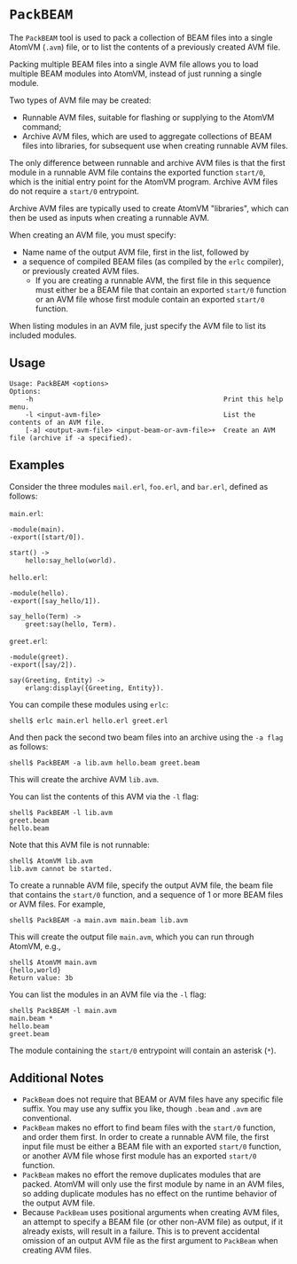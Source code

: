 <!--
 Copyright 2018 Fred Dushin <fred@dushin.net>

 SPDX-License-Identifier: Apache-2.0 OR LGPL-2.1-or-later
-->

# `PackBEAM`

The `PackBEAM` tool is used to pack a collection of BEAM files into a single AtomVM (`.avm`) file, or to list the contents of a previously created AVM file.

Packing multiple BEAM files into a single AVM file allows you to load multiple BEAM modules into AtomVM, instead of just running a single module.

Two types of AVM file may be created:

* Runnable AVM files, suitable for flashing or supplying to the AtomVM command;
* Archive AVM files, which are used to aggregate collections of BEAM files into libraries, for subsequent use when creating runnable AVM files.

The only difference between runnable and archive AVM files is that the first module in a runnable AVM file contains the exported function `start/0`, which is the initial entry point for the AtomVM program.  Archive AVM files do not require a `start/0` entrypoint.

Archive AVM files are typically used to create AtomVM "libraries", which can then be used as inputs when creating a runnable AVM.

When creating an AVM file, you must specify:

* Name name of the output AVM file, first in the list, followed by
* a sequence of compiled BEAM files (as compiled by the `erlc` compiler), or previously created AVM files.
    * If you are creating a runnable AVM, the first file in this sequence must either be a BEAM file that contain an exported `start/0` function or an AVM file whose first module contain an exported `start/0` function.

When listing modules in an AVM file, just specify the AVM file to list its included modules.

## Usage

    Usage: PackBEAM <options>
    Options:
        -h                                                Print this help menu.
        -l <input-avm-file>                               List the contents of an AVM file.
        [-a] <output-avm-file> <input-beam-or-avm-file>+  Create an AVM file (archive if -a specified).

## Examples

Consider the three modules `mail.erl`, `foo.erl`, and `bar.erl`, defined as follows:

`main.erl`:

    -module(main).
    -export([start/0]).
    
    start() ->
        hello:say_hello(world).

`hello.erl`:

    -module(hello).
    -export([say_hello/1]).
    
    say_hello(Term) ->
        greet:say(hello, Term).

`greet.erl`:

    -module(greet).
    -export([say/2]).
    
    say(Greeting, Entity) ->
        erlang:display({Greeting, Entity}).

You can compile these modules using `erlc`:

    shell$ erlc main.erl hello.erl greet.erl

And then pack the second two beam files into an archive using the `-a flag` as follows:

    shell$ PackBEAM -a lib.avm hello.beam greet.beam

This will create the archive AVM `lib.avm`.

You can list the contents of this AVM via the `-l` flag:

    shell$ PackBEAM -l lib.avm 
    greet.beam
    hello.beam

Note that this AVM file is not runnable:

    shell$ AtomVM lib.avm
    lib.avm cannot be started.

To create a runnable AVM file, specify the output AVM file, the beam file that contains the `start/0` function, and a sequence of 1 or more BEAM files or AVM files.  For example,

    shell$ PackBEAM -a main.avm main.beam lib.avm

This will create the output file `main.avm`, which you can run through AtomVM, e.g.,

    shell$ AtomVM main.avm
    {hello,world}
    Return value: 3b

You can list the modules in an AVM file via the `-l` flag:

    shell$ PackBEAM -l main.avm
    main.beam *
    hello.beam 
    greet.beam 

The module containing the `start/0` entrypoint will contain an asterisk (`*`).

## Additional Notes

* `PackBeam` does not require that BEAM or AVM files have any specific file suffix.  You may use any suffix you like, though `.beam` and `.avm` are conventional.
* `PackBeam` makes no effort to find beam files with the `start/0` function, and order them first.  In order to create a runnable AVM file, the first input file must be either a BEAM file with an exported `start/0` function, or another AVM file whose first module has an exported `start/0` function.
* `PackBeam` makes no effort the remove duplicates modules that are packed.  AtomVM will only use the first module by name in an AVM files, so adding duplicate modules has no effect on the runtime behavior of the output AVM file.
* Because `PackBeam` uses positional arguments when creating AVM files, an attempt to specify a BEAM file (or other non-AVM file) as output, if it already exists, will result in a failure.  This is to prevent accidental omission of an output AVM file as the first argument to `PackBeam` when creating AVM files.
